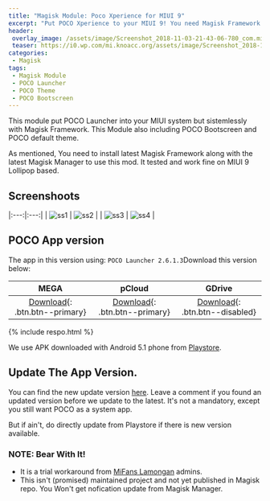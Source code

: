 ```yaml
---
title: "Magisk Module: Poco Xperience for MIUI 9"
excerpt: "Put POCO Xperience to your MIUI 9! You need Magisk Framework installed to use it."
header:
 overlay_image: /assets/image/Screenshot_2018-11-03-21-43-06-780_com.mi.android.globallauncher.png
 teaser: https://i0.wp.com/mi.knoacc.org/assets/image/Screenshot_2018-11-03-21-43-06-780_com.mi.android.globallauncher.png?resize=720,680
categories:
 - Magisk
tags:
 - Magisk Module
 - POCO Launcher
 - POCO Theme
 - POCO Bootscreen
---
```


This module put POCO Launcher into your MIUI system but sistemlessly with Magisk Framework. This Module also including POCO Bootscreen and POCO default theme.

As mentioned, You need to install latest Magisk Framework along with the latest Magisk Manager to use this mod. It tested and work fine on MIUI 9 Lollipop based.

## Screenshoots

|:---:|:---:|
| ![ss1](https://i0.wp.com/mi.knoacc.org/assets/image/Screenshot_2018-11-03-21-42-30-372_com.mi.android.globallauncher.png?resize=360,640) | ![ss2](https://i0.wp.com/mi.knoacc.org/assets/image/Screenshot_2018-11-03-21-42-41-555_com.mi.android.globallauncher.png?resize=360,640) |
| ![ss3](https://i0.wp.com/mi.knoacc.org/assets/image/Screenshot_2018-11-03-21-42-48-837_com.mi.android.globallauncher.png?resize=360,640) | ![ss4](https://i0.wp.com/mi.knoacc.org/assets/image/Screenshot_2018-11-03-21-43-06-780_com.mi.android.globallauncher.png?resize=360,640) |

## POCO App version

The app in this version using: `POCO Launcher 2.6.1.3`Download this version below:

| MEGA | pCloud | GDrive |
|:---:|:---:|:---:|
| [Download](https://mi.knoacc.org/dl/mega?hash=o8sW1ahB!RcYe1QRgT9nJaso72wAvv44KfwfzDOo5ZY4xnRaTRX0&name=PCX2.zip&size=50.86MB){: .btn.btn--primary} | [Download](https://mi.knoacc.org/dl/mega?code=XZsIsM7ZhsT90afGwMyacIuW1FBavjL0uMHkname=PCX2.zip&size=50.86MB){: .btn.btn--primary} | [Download](#poco-app-version){: .btn.btn--disabled} |

{% include respo.html %}

We use APK downloaded with Android 5.1 phone from [Playstore](https://play.google.com/store/apps/details?id=com.mi.android.globallauncher).

## Update The App Version.

You can find the new update version [here](https://mi.knoacc.org/poco-magisk-module). Leave a comment if you found an updated version before we update to the latest. It's not a mandatory, except you still want POCO as a system app.

But if ain't, do directly update from Playstore if there is new version available.

### NOTE: Bear With It!

- It is a trial workaround from [MiFans Lamongan](https://mi.knoacc.org/) admins.
- This isn't (promised) maintained project and not yet published in Magisk repo. You Won't get nofication update from Magisk Manager.
